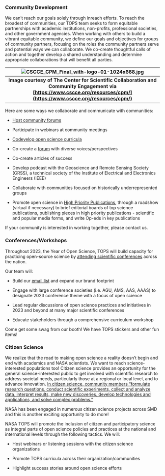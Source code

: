 ### Community Development
We can’t reach our goals solely through inreach efforts. To reach the broadest of communities, our TOPS team seeks to form equitable partnerships with academic institutions, non-profits, professional societies, and other government agencies. When working with others to build a vibrant equitable community, we define our goals and objectives for groups of community partners, focusing on the roles the community partners serve and potential ways we can collaborate. We co-create thoughtful calls of action and together develop a shared understanding and determine appropriate collaborations that will benefit all parties. 

| ![CSCCE_CPM_Final_with-logo-01-1024x668.jpg](../../assets/github/CSCCE_CPM_Final_with-logo-01-1024x668.jpg) |
|:--:|
| <b>Image courtesy of The Center for Scientific Collaboration and Community Engagement via [https://www.cscce.org/resources/cpm/](https://www.cscce.org/resources/cpm/)</b>|

Here are some ways we collaborate and communicate with communities:

 - [Host community forums](https://github.com/nasa/Transform-to-Open-Science/tree/main/docs/Area1_Engagement/Community_Forums)

 - Participate in webinars at community meetings

 - [Codevelop open science curricula](../Area2_Capacity_Sharing/opencore/opencore.md)

 - Co-create a [forum](https://github.com/nasa/Transform-to-Open-Science/discussions) with diverse voices/perspectives

 - Co-create articles of success

 - Develop podcast with the Geoscience and Remote Sensing Society (GRSS), a technical society of the Institute of Electrical and Electronics Engineers (IEEE)

 - Collaborate with communities focused on historically underrepresented groups

 - Promote open science in [High Priority Publications](https://github.com/nasa/Transform-to-Open-Science/blob/main/docs/Area1_Engagement/tops_publications.md), through a roadshow (virtual if necessary) to brief editorial boards of top science publications, publishing pieces in high priority publications - scientific and popular media forms, and write Op-eds in key publications

If your community is interested in working together, please contact us.

### Conferences/Workshops

Throughout 2023, the Year of Open Science, TOPS will build capacity for practicing open-source science by [attending scientific conferences](./tops_conferences.md) across the nation. 

Our team will: 

 - Build our [email list](https://docs.google.com/forms/d/e/1FAIpQLSeb_6PdbaPYFcVwXWgMJ053Q_pF2rW2YOu51Qmrh5nWaRYc7Q/viewform) and expand our brand footprint 

 - Engage with large conference societies (i.e. AGU, AMS, AAS, AAAS) to designate 2023 conference theme with a focus of open science

 - Lead regular discussions of open science practices and initiatives in 2023 and beyond at many major scientific conferences

 - Educate stakeholders through a comprehensive curriculum workshop

Come get some swag from our booth! We have TOPS stickers and other fun items!

### Citizen Science
We realize that the road to making open science a reality doesn’t begin and end with academics and NASA scientists. We want to reach science-interested populations too! Citizen science provides an opportunity for the general science-interested public to get involved with scientific research to address societal needs, particularly those at a regional or local level, and to advance innovation. [In citizen science, community members “formulate research questions, conduct scientific experiments, collect and analyze data, interpret results, make new discoveries, develop technologies and applications, and solve complex problems."](https://www.citizenscience.gov)

NASA has been engaged in numerous citizen science projects across SMD and this is another exciting opportunity to do more! 

NASA TOPS will promote the inclusion of citizen and participatory science as integral parts of open science policies and practices at the national and international levels through the following tactics. We will: 

 - Host webinars or listening sessions with the citizen science organizations

 - Promote TOPS curricula across their organization/communities

 - Highlight success stories around open science efforts

